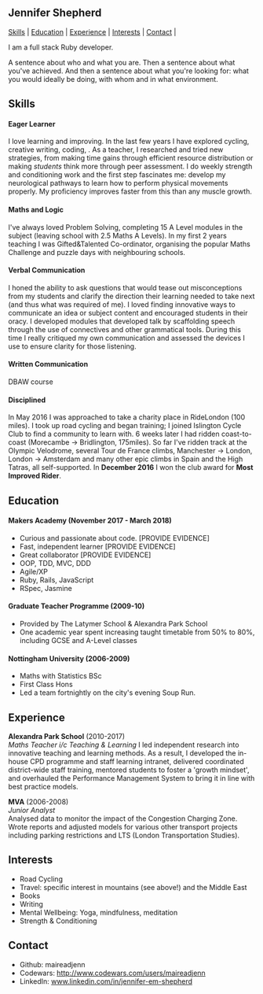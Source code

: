 ## Jennifer Shepherd

[Skills](#skills) | [Education](#education) | [Experience](#experience) | [Interests](#interests) | [Contact](#contact) |

I am a full stack Ruby developer.

A sentence about who and what you are. Then a sentence about what you've achieved. And then a sentence about what you're looking for: what you would ideally be doing, with whom and in what environment.

## Skills

#### Eager Learner
I love learning and improving.  In the last few years I have explored cycling, creative writing, coding, .  As a teacher, I researched and tried new strategies, from making time gains through efficient resource distribution or making *students* think more through peer assessment.
I do weekly strength and conditioning work and the first step fascinates me: develop my neurological pathways to learn how to perform physical movements properly.  My proficiency improves faster from this than any muscle growth.

#### Maths and Logic
I've always loved Problem Solving, completing 15 A Level modules in the subject (leaving school with 2.5 Maths A Levels).  In my first 2 years teaching I was Gifted&Talented Co-ordinator, organising the popular Maths Challenge and puzzle days with neighbouring schools.

#### Verbal Communication
I honed the ability to ask questions that would tease out misconceptions from my students and clarify the direction their learning needed to take next (and thus what was required of me).  I loved finding innovative ways to communicate an idea or subject content and encouraged students in their oracy.  I developed modules that developed talk by scaffolding speech through the use of connectives and other grammatical tools.  During this time I really critiqued my own communication and assessed the devices I use to ensure clarity for those listening.

#### Written Communication
DBAW course

#### Disciplined
In May 2016 I was approached to take a charity place in RideLondon (100 miles).  I took up road cycling and began training; I joined Islington Cycle Club to find a community to learn with. 6 weeks later I had ridden coast-to-coast (Morecambe -> Bridlington, 175miles). So far I've ridden track at the Olympic Velodrome, several Tour de France climbs, Manchester -> London, London -> Amsterdam and many other epic climbs in Spain and the High Tatras, all self-supported.  In **December 2016** I won the club award for **Most Improved Rider**.

## Education

#### Makers Academy (November 2017 - March 2018)

- Curious and passionate about code. [PROVIDE EVIDENCE]
- Fast, independent learner [PROVIDE EVIDENCE]
- Great collaborator [PROVIDE EVIDENCE]
- OOP, TDD, MVC, DDD
- Agile/XP
- Ruby, Rails, JavaScript
- RSpec, Jasmine

#### Graduate Teacher Programme (2009-10)

- Provided by The Latymer School & Alexandra Park School
- One academic year spent increasing taught timetable from 50% to 80%, including GCSE and A-Level classes

#### Nottingham University (2006-2009)

- Maths with Statistics BSc
- First Class Hons
- Led a team fortnightly on the city's evening Soup Run.

## Experience

**Alexandra Park School** (2010-2017)    
*Maths Teacher i/c Teaching & Learning*
I led independent research into innovative teaching and learning methods. As a result, I developed the in-house CPD programme and staff learning intranet, delivered coordinated district-wide staff training, mentored students to foster a 'growth mindset', and overhauled the Performance Management System to bring it in line with best practice models.

**MVA** (2006-2008)   
*Junior Analyst*  
Analysed data to monitor the impact of the Congestion Charging Zone.  Wrote reports and adjusted models for various other transport projects including parking restrictions and LTS (London Transportation Studies).

## Interests
- Road Cycling
- Travel: specific interest in mountains (see above!) and the Middle East
- Books
- Writing
- Mental Wellbeing: Yoga, mindfulness, meditation
- Strength & Conditioning

## Contact
- Github: maireadjenn
- Codewars: http://www.codewars.com/users/maireadjenn
- LinkedIn: www.linkedin.com/in/jennifer-em-shepherd
